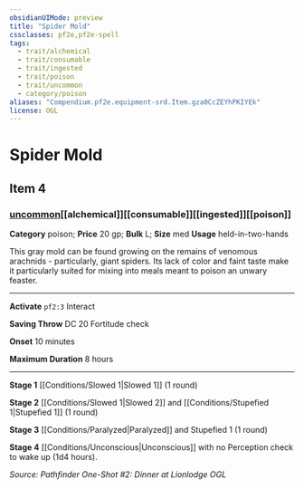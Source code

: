 ```yaml
---
obsidianUIMode: preview
title: "Spider Mold"
cssclasses: pf2e,pf2e-spell
tags:
  - trait/alchemical
  - trait/consumable
  - trait/ingested
  - trait/poison
  - trait/uncommon
  - category/poison
aliases: "Compendium.pf2e.equipment-srd.Item.gza0CcZEYhPKIYEk"
license: OGL
---
```

# Spider Mold
## Item 4
### [uncommon](uncommon "Uncommon Rarity Trait")[[alchemical]][[consumable]][[ingested]][[poison]]

**Category** poison; 
**Price** 20 gp; 
**Bulk** L; **Size** med
**Usage** held-in-two-hands

This gray mold can be found growing on the remains of venomous arachnids - particularly, giant spiders. Its lack of color and faint taste make it particularly suited for mixing into meals meant to poison an unwary feaster.

* * *

**Activate** `pf2:3` Interact

**Saving Throw** DC 20 Fortitude check

**Onset** 10 minutes

**Maximum Duration** 8 hours

* * *

**Stage 1** [[Conditions/Slowed 1|Slowed 1]] (1 round)

**Stage 2** [[Conditions/Slowed 1|Slowed 2]] and [[Conditions/Stupefied 1|Stupefied 1]] (1 round)

**Stage 3** [[Conditions/Paralyzed|Paralyzed]] and Stupefied 1 (1 round)

**Stage 4** [[Conditions/Unconscious|Unconscious]] with no Perception check to wake up (1d4 hours).

*Source: Pathfinder One-Shot #2: Dinner at Lionlodge*
*OGL*